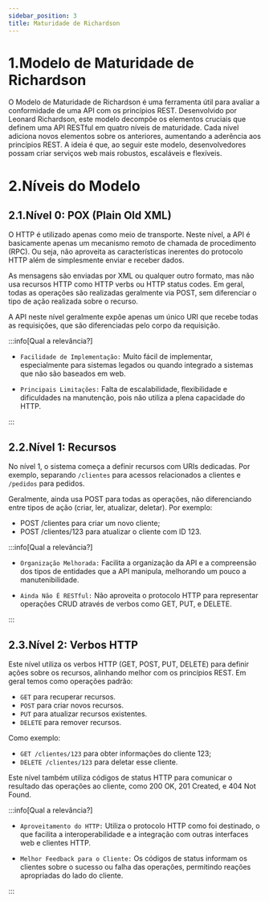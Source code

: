 ```yaml
---
sidebar_position: 3
title: Maturidade de Richardson
---
```


# 1.Modelo de Maturidade de Richardson

O Modelo de Maturidade de Richardson é uma ferramenta útil para avaliar a conformidade de uma API com os princípios REST. Desenvolvido por Leonard Richardson, este modelo decompõe os elementos cruciais que definem uma API RESTful em quatro níveis de maturidade. Cada nível adiciona novos elementos sobre os anteriores, aumentando a aderência aos princípios REST. A ideia é que, ao seguir este modelo, desenvolvedores possam criar serviços web mais robustos, escaláveis e flexíveis.

# 2.Níveis do Modelo

## 2.1.Nível 0: POX (Plain Old XML)

O HTTP é utilizado apenas como meio de transporte. Neste nível, a API é basicamente apenas um mecanismo remoto de chamada de procedimento (RPC). Ou seja, não aproveita as características inerentes do protocolo HTTP além de simplesmente enviar e receber dados.

As mensagens são enviadas por XML ou qualquer outro formato, mas não usa recursos HTTP como HTTP verbs ou HTTP status codes. Em geral, todas as operações são realizadas geralmente via POST, sem diferenciar o tipo de ação realizada sobre o recurso.

A API neste nível geralmente expõe apenas um único URI que recebe todas as requisições, que são diferenciadas pelo corpo da requisição.

:::info[Qual a relevância?]

- `Facilidade de Implementação:` Muito fácil de implementar, especialmente para sistemas legados ou quando integrado a sistemas que não são baseados em web.

- `Principais Limitações:` Falta de escalabilidade, flexibilidade e dificuldades na manutenção, pois não utiliza a plena capacidade do HTTP.

:::

## 2.2.Nível 1: Recursos

No nível 1, o sistema começa a definir recursos com URIs dedicadas. Por exemplo, separando `/clientes` para acessos relacionados a clientes e `/pedidos` para pedidos. 

Geralmente, ainda usa POST para todas as operações, não diferenciando entre tipos de ação (criar, ler, atualizar, deletar). Por exemplo: 
- POST /clientes para criar um novo cliente; 
- POST /clientes/123 para atualizar o cliente com ID 123.

:::info[Qual a relevância?]

- `Organização Melhorada:` Facilita a organização da API e a compreensão dos tipos de entidades que a API manipula, melhorando um pouco a manutenibilidade.

- `Ainda Não É RESTful:` Não aproveita o protocolo HTTP para representar operações CRUD através de verbos como GET, PUT, e DELETE.

:::

## 2.3.Nível 2: Verbos HTTP

Este nível utiliza os verbos HTTP (GET, POST, PUT, DELETE) para definir ações sobre os recursos, alinhando melhor com os princípios REST. Em geral temos como operações padrão:
- `GET` para recuperar recursos.
- `POST` para criar novos recursos.
- `PUT` para atualizar recursos existentes.
- `DELETE` para remover recursos.

Como exemplo: 
- `GET /clientes/123` para obter informações do cliente 123;
- `DELETE /clientes/123` para deletar esse cliente.

Este nível também utiliza códigos de status HTTP para comunicar o resultado das operações ao cliente, como 200 OK, 201 Created, e 404 Not Found.


:::info[Qual a relevância?]

- `Aproveitamento do HTTP:` Utiliza o protocolo HTTP como foi destinado, o que facilita a interoperabilidade e a integração com outras interfaces web e clientes HTTP.

- `Melhor Feedback para o Cliente:` Os códigos de status informam os clientes sobre o sucesso ou falha das operações, permitindo reações apropriadas do lado do cliente.

:::

